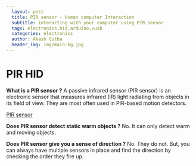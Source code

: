 ```yaml
---
  layout: post
  title: PIR sensor - Human computer Interaction
  subtitle: interacting with your computer using PIR sensor
  tags: electronics,hid,arduino,vusb
  categories: electronics
  author: Akash Gutha
  header_img: img/main-bg.jpg
---
```


# PIR HID
__What is a PIR sensor ?__
A passive infrared sensor (PIR sensor) is an electronic sensor that measures infrared (IR) light radiating from objects in its field of view. They are most often used in PIR-based motion detectors.

[PIR sensor](https://cdn-shop.adafruit.com/1200x900/189-02.jpg)

__Does PIR sensor detect static warm objects ?__
No. It can only detect warm and moving objects.

__Does PIR sensor give you a sense of direction ?__
No. They do not.
But, you can always have multiple sensors in place and find the direction by checking the order they fire up.



